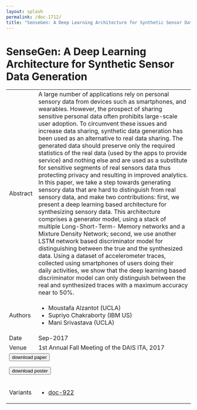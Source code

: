 ```yaml
---
layout: splash
permalink: /doc-1712/
title: "SenseGen: A Deep Learning Architecture for Synthetic Sensor Data Generation"
---
```


# SenseGen: A Deep Learning Architecture for Synthetic Sensor Data Generation

<table>
    <tbody>
    <tr>
        <td>Abstract</td>
        <td>A large number of applications rely on personal sensory data from devices such as smartphones, and wearables. However, the prospect of sharing sensitive personal data often prohibits large-scale user adoption. To circumvent these issues and increase data sharing, synthetic data generation has been used as an alternative to real data sharing. The generated data should preserve only the required statistics of the real data (used by the apps to provide service) and nothing else and are used as a substitute for sensitive segments of real sensors data thus protecting privacy and resulting in improved analytics. In this paper, we take a step towards generating sensory data that are hard to distinguish from real sensory data, and make two contributions: first, we present a deep learning based architecture for synthesizing sensory data. This architecture comprises a generator model, using a stack of multiple Long-Short-Term- Memory networks and a Mixture Density Network; second, we use another LSTM network based discriminator model for distinguishing between the true and the synthesized data. Using a dataset of accelerometer traces, collected using smartphones of users doing their daily activities, we show that the deep learning based discriminator model can only distinguish between the real and synthesized traces with a maximum accuracy near to 50%.</td>
    </tr>
    <tr>
        <td>Authors</td>
        <td>
            <ul>
                <li>Moustafa Alzantot (UCLA)</li>
                <li>Supriyo Chakraborty (IBM US)</li>
                <li>Mani Srivastava (UCLA)</li>
            </ul>
        </td>
    </tr>
    <tr>
        <td>Date</td>
        <td>Sep-2017</td>
    </tr>
    <tr>
        <td>Venue</td>
        <td>1st Annual Fall Meeting of the DAIS ITA, 2017</td>
    </tr>
        <tr>
            <td colspan="2">
                <form method="get" action="https://dais-ita.org/sites/default/files/S_037-paper.pdf">
                    <button type="submit">download paper</button>
                </form>
                <form method="get" action="https://dais-ita.org/sites/default/files/S_037-poster.pdf">
                    <button type="submit">download poster</button>
                </form>
            </td>
        </tr>
        <tr>
            <td>Variants</td>
            <td>
                <ul>
                    <li><a href="\doc-922\">doc-922</a></li>
                </ul>
            </td>
        </tr>
    </tbody>
</table>
